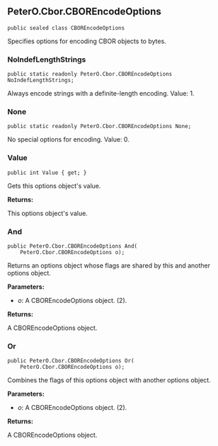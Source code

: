 ﻿## PeterO.Cbor.CBOREncodeOptions

    public sealed class CBOREncodeOptions

Specifies options for encoding CBOR objects to bytes.

### NoIndefLengthStrings

    public static readonly PeterO.Cbor.CBOREncodeOptions NoIndefLengthStrings;

Always encode strings with a definite-length encoding. Value: 1.

### None

    public static readonly PeterO.Cbor.CBOREncodeOptions None;

No special options for encoding. Value: 0.

### Value

    public int Value { get; }

Gets this options object's value.

<b>Returns:</b>

This options object's value.

### And

    public PeterO.Cbor.CBOREncodeOptions And(
        PeterO.Cbor.CBOREncodeOptions o);

Returns an options object whose flags are shared by this and another options object.

<b>Parameters:</b>

 * <i>o</i>: A CBOREncodeOptions object. (2).

<b>Returns:</b>

A CBOREncodeOptions object.

### Or

    public PeterO.Cbor.CBOREncodeOptions Or(
        PeterO.Cbor.CBOREncodeOptions o);

Combines the flags of this options object with another options object.

<b>Parameters:</b>

 * <i>o</i>: A CBOREncodeOptions object. (2).

<b>Returns:</b>

A CBOREncodeOptions object.



